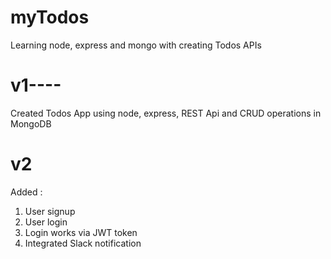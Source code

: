 # myTodos

Learning node, express and mongo with creating Todos APIs

# v1----

Created Todos App using node, express, REST Api and CRUD operations in MongoDB

# v2

Added :

1. User signup
2. User login
3. Login works via JWT token
4. Integrated Slack notification
